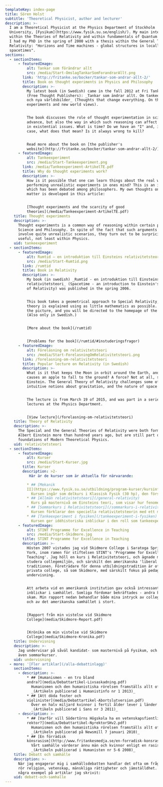 ```yaml
---
templateKey: index-page
title: Sören Holst
subtitle: 'Theoretical Physicist, author and lecturer'
description: >-
  I am a Theoretical Physicist at the Physics Department of Stockholm
  University, [Fysikum](https://www.fysik.su.se/english/). My main interests lie
  within the Theories of Relativity and within fundamentals of Quantum Physics.
  I had my PhD in the spring of 2000 with a thesis within the General Theory of
  Relativity: "Horizons and Time machines - global structures in locally trivial
  spacetimes".
sections:
  - sectionItems:
      - featuredImage:
          alt: Tankar som förändrar allt
          src: /media/Start-OmslagTankarSomForandrarAllt.png
        link: 'http://fritanke.se/bocker/tankar-som-andrar-allt-2/'
        title: Book on thought experiments in Physics and Philosophy
        description: >-
          My latest book (in Swedish) came in the fall 2012 at Fri Tanke förlag
          (Free Thought Publishers): _Tankar som ändrar allt. Om tankeexperiment
          och nya världsbilder_ (Thoughts that change everything. On thought
          experiments and new world views).


          The book discusses the role of thought experimentation in scientific
          advance, but also the way in which such reasoning can affect our views
          in existential issues. What is time? Do we have an "I" and, in that
          case, what does that mean? Is it always wrong to kill?


          Read more about the book on [the publisher's
          website](http://fritanke.se/bocker/tankar-som-andrar-allt-2/).
      - featuredImage:
          alt: Tankeexperiment
          src: /media/Start-Tankeexperiment.png
        link: /media/Tankeexperiment-ArtikelTE.pdf
        title: Why do thought experiments work?
        description: >-
          How is it possible that one can learn things about the real world by
          performing unrealistic experiments in ones mind? This is an issue
          which has been debated among philosophers. My own thoughts on the
          matter is developed in this article:


          [Thought experiments and the scarcity of good
          theories](/media/Tankeexperiment-ArtikelTE.pdf)
    title: Thought experiments
    description: >-
      Thought experiments is a common way of reasoning within certain parts of
      Science and Philosophy. In spite of the fact that such arguments often
      involve quite unrealistic scenarios, they turn out to be surpricingly
      useful, not least within Physics.
    uid: tankeexperiment
  - sectionItems:
      - featuredImage:
          alt: Rumtid – en introduktion till Einsteins relativitetsteori
          src: /media/Start-Rumtid.png
        link: /rumtid
        title: Book in Relativity
        description: >-
          My book (in swedish) _Rumtid - en introduktion till Einsteins
          relativitetsteori_ (Spacetime - an introduction to Einstein's Theory
          of Relativity) was published in the spring 2006.


          This book takes a geometrical approach to Special Relativity, and the
          theory is explained using as little mathematics as possible. Click on
          the picture, and you will be directed to the homepage of the book.
          (Also only in Swedish.)


          [More about the book](/rumtid)


          [Problems for the book](/rumtid/#instuderingsfragor)
      - featuredImage:
          alt: Föreläsning om relativitetsteori
          src: /media/Start-ForelasningOmRelativitetsteori.png
        link: /forelasning-om-relativitetsteori
        title: Popular lecture on Relativity (in Swedish)
        description: >-
          What is it that keeps the Moon in orbit around the Earth, and what
          causes an apple to fall to the ground? A force? Not at all, says
          Einstein. The General Theory of Relativity challenges some of our
          intuitive notions about gravitation, and the nature of space and time.


          The lecture is from March 19 of 2015, and was part in a series of open
          lectures at the Physics Department.


          [View lecture](/forelasning-om-relativitetsteori)
    title: Theory of Relativity
    description: >-
      The Special and the General Theories of Relativity were both formulated by
      Albert Einstein more than hundred years ago, but are still part of the
      foundations of Modern Theoretical Physics.
    uid: relativitetsteori
  - sectionItems:
      - featuredImage:
          alt: Kurser
          src: /media/Start-Kurser.jpg
        title: Kurser
        description: >2-
           Här är de kurser som är aktuella för närvarande:

          * ## [Mekanik
          II](https://www.fysik.su.se/utbildning/program-kurser/kursinformation/kursfakta-och-scheman)
            Kursen ingår som delkurs i Klassisk Fysik (30 hp), den första fysikkursen på Fysikums kandidatprogram.
          * ## [Allmän relativitetsteori](/general-relativity)
            Kurs på masternivå om Einsteins teori, som visar hur fenomenet gravitation inte är en kraft, utan måste förstås som en effekt av rumtidens krökning.
          * ## [Sommarkurs i Relativitetsteori](/sommarkurs-i-relativitetsteori)
            Kursen förklarar den speciella relativitetsteorin med ett minimum av matematik och ger även en kortfattad introduktion till den allmänna relativitetsteorin. Kursen vilar för tillfället.
          * ## [Tankeexperiment i fysiken](/tankeexperiment-i-fysiken)
            Kursen ger idéhistoriska inblickar i den roll som tankeexperiment har spelat genom fysikhistorien, från Galileo och framåt. Kursen ges sommaren 2018.
      - featuredImage:
          alt: STINT Programme for Excellence in Teaching
          src: /media/Start-Skidmore.jpg
        title: STINT Programme for Excellence in Teaching
        description: >-
          Hösten 2007 vistades jag vid Skidmore College i Saratoga Springs, New
          York, inom ramen för stiftelsen STINT's 'Programme for Excellence in
          Teaching'. Jag höll en kurs i Relativitetsteori, och ägnade mig åt att
          studera collegemiljön, och särskilt den amerikanska 'liberal arts'
          traditionen. Företrädare för denna utbildningstradition är ofta små
          privata college, så som Skidmore, med särskilt fokus på pedagogik och
          undervisning.


          Att arbeta vid en amerikansk institution gav också intressanta
          inblickar i samhället. Somliga fördomar bekräftades - andra kom på
          skam. Min rapport nedan behandlar både mina intryck av collegemiljön
          och av det amerikanska samhället i stort.


          [Rapport från min vistelse vid Skidmore
          College](media/Skidmore-Report.pdf)


          [Krönika om min vistelse vid Skidmore
          College](media/Skidmore-Kronika.pdf)
    title: Undervisning
    description: >-
      Jag undervisar på såväl kandidat- som masternivå på Fysikum, och håller
      även sommarkurser.
    uid: undervisning
  - more: '[Fler artiklar](/alla-debattinlagg)'
    sectionItems:
      - description: >-
          * ## [Humanismen - en tro bland
          andra?](media/Debattartikel-Livsaskadning.pdf)
            Humanismen och den humanistiska rörelsen framställs allt oftare som en alternativ religion. Inom organisationen hävdar vissa att humanismen erbjuder allt som religionerna erbjuder - men utan Gud - samt att man måste framhålla "det positiva i livsåskådningen, det vi tror på". Utanför organisationen framhåller andra (skadeglatt) att humanismen håller på att utvecklas till en "ateistisk tro". Jag ser med oro på dessa missuppfattningar om vad humanismen är och bör vara.
            _(Artikeln publicerad i Humanistinfo nr 1 2013)_
          * ## [Att döda foster och
          violinister](media/Debattartikel-Abortslutversion.pdf)
            Över en halv miljard kvinnor i fertil ålder lever i länder med mycket stränga abortlagar. Fostrets rätt till liv går före kvinnans. Men har pro life-rörelsen något stöd att hämta i sekulära argument, eller förutsätter den gudomliga påbud? Frågan aktualiserar ett berömt tankeexperiment av den amerikanska filosofen Judith Thomson.
            _(Artikeln publicerad i Sans nr 3 2011)_
      - description: >-
          * ## [Varför vill Södertörns Högskola ha en vetenskapsfientlig
          rektor?](media/Debattartikel-NyrektorSHv2.pdf)
            Humanismen och den humanistiska rörelsen framställs allt oftare som en alternativ religion. Inom organisationen hävdar vissa att humanismen erbjuder allt som religionerna erbjuder - men utan Gud - samt att man måste framhålla "det positiva i livsåskådningen, det vi tror på". Utanför organisationen framhåller andra (skadeglatt) att humanismen håller på att utvecklas till en "ateistisk tro". Jag ser med oro på dessa missuppfattningar om vad humanismen är och bör vara.\
            _(Artikeln publicerad på Newsmill 7 januari 2010)_
          * ## [En förrädisk
          könsrasism](http://www.fritankesmedja.se/en-forradisk-konsrasism)
            Vårt samhälle värderar ännu män och kvinnor enligt en rasistisk logik, där knappt märkbara statistiska skillnader tas till intäkt för att bevara djupgående könsstereotyper.\
            _(Artikeln publicerad i Humanisten nr 5-6 2008)_
    title: Debatt och samhälle
    description: >-
      När jag engagerar mig i samhällsdebatten handlar det ofta om frågor som
      rör religion, vetenskap, mänskliga rättigheter och jämställdhet. Här är
      några exempel på artiklar jag skrivit:
    uid: debatt-och-samhalle
---
```


